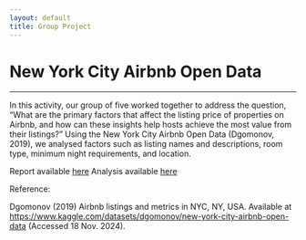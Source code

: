 ```yaml
---
layout: default
title: Group Project
---
```


#  New York City Airbnb Open Data

---


In this activity, our group of five worked together to address the question, “What are the primary factors that affect the listing price of properties on Airbnb, and how can these insights help hosts achieve the most value from their listings?” Using the New York City Airbnb Open Data (Dgomonov, 2019), we analysed factors such as listing names and descriptions, room type, minimum night requirements, and location.


Report available <a href="pdf/Group Report.pdf" target="_blank" rel="noopener noreferrer">here</a>
Analysis available <a href="pdf/Final_Version_Group_Project_Group_1.pdf" target="_blank" rel="noopener noreferrer">here</a>


Reference:

Dgomonov (2019) Airbnb listings and metrics in NYC, NY, USA. Available at https://www.kaggle.com/datasets/dgomonov/new-york-city-airbnb-open-data (Accessed 18 Nov. 2024).


<style>
  .back-button {
    display: inline-block;
    background-color: white;
    color: #006699;
    text-decoration: none;
    padding: 5px 10px; /* Reduced padding for a smaller button */
    font-size: 12px; /* Smaller font size */
    border: 1px solid #006699; /* Thinner border */
    border-radius: 5px;
    cursor: pointer;
    transition: background-color 0.3s, color 0.3s;
    margin: 15px 0; /* Adds space above and below the button */
  }
  .back-button:hover {
    background-color: #006699;
    color: white;
 }
